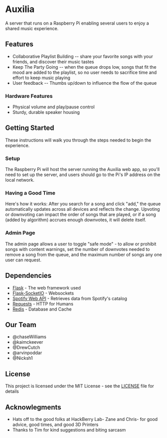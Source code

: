 # Auxilia
A server that runs on a Raspberry Pi enabling several users to enjoy a shared music experience.

## Features
* Collaborative Playlist Building -- share your favorite songs with your friends, and discover their music tastes
* Keep The Party Going -- when the queue drops low, songs that fit the mood are added to the playlist, so no user needs to sacrifice time and effort to keep music playing
* User feedback -- Thumbs up/down to influence the flow of the queue

### Hardware Features
* Physical volume and play/pause control
* Sturdy, durable speaker housing

## Getting Started
These instructions will walk you through the steps needed to begin the experience.

### Setup
The Raspberry Pi will host the server running the Auxilia web app, so you'll need to set up the server, and users should go to the Pi's IP address on the local network.

### Having a Good Time
Here's how it works:
After you search for a song and click "add," the queue automatically updates across all devices and reflects the change.
Upvoting or downvoting can impact the order of songs that are played, or if a song (added by algorithm) accrues enough downvotes, it will delete itself.

### Admin Page
The admin page allows a user to toggle "safe mode" - to allow or prohibit songs with content warnings, set the number of downvotes needed to remove a song from the queue, and the maximum number of songs any one user can request.

## Dependencies
* [Flask](http://flask.pocoo.org/) - The web framework used
* [Flask-SocketIO](https://flask-socketio.readthedocs.io/en/latest/) - Websockets
* [Spotify Web API](https://developer.spotify.com/web-api/) - Retrieves data from Spotify's catalog
* [Requests](http://docs.python-requests.org/en/latest/index.html) - HTTP for Humans
* [Redis](https://redis.io/) - Database and Cache

## Our Team
* @chaseWilliams
* @kaimckeever
* @DrewCutch
* @arvinpoddar
* @Nicksh1

## License

This project is licensed under the MIT License - see the [LICENSE](LICENSE) file for details

## Acknowlegments
* Hats off to the good folks at HackBerry Lab- Zane and Chris- for good advice, good times, and good 3D Printers
* Thanks to Tim for kind suggestions and biting sarcasm